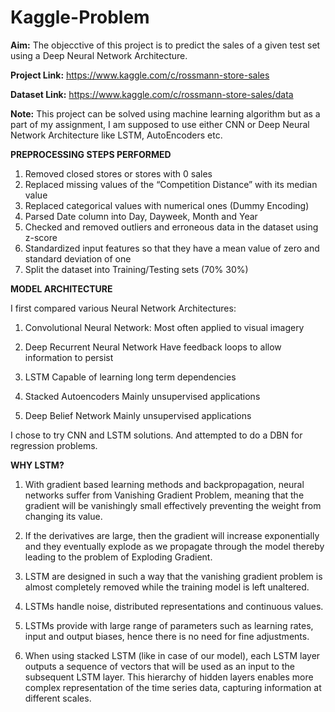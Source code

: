 # Kaggle-Problem

**Aim:** The objecctive of this project is to predict the sales of a given test set using a Deep Neural Network Architecture.


**Project Link:** https://www.kaggle.com/c/rossmann-store-sales


**Dataset Link:** https://www.kaggle.com/c/rossmann-store-sales/data

**Note:** This project can be solved using machine learning algorithm but as a part of my assignment, I am supposed to use either CNN or Deep Neural Network Architecture like LSTM, AutoEncoders etc.


**PREPROCESSING STEPS PERFORMED**
1. Removed closed stores or stores with 0 sales
2. Replaced missing values of the “Competition Distance” with its median value
3. Replaced categorical values with numerical ones (Dummy Encoding)
4. Parsed Date column into Day, Dayweek, Month and Year
5. Checked and removed outliers and erroneous data in the dataset using z-score
6. Standardized input features so that they have a mean value of zero and standard deviation of one
7. Split the dataset into Training/Testing sets (70%  30%)

**MODEL ARCHITECTURE**

I first compared various Neural Network Architectures:
1. Convolutional Neural Network:
Most often applied to visual imagery

2. Deep Recurrent Neural Network
Have feedback loops to allow information to persist

3. LSTM
Capable of learning long term dependencies

4. Stacked Autoencoders
Mainly unsupervised applications

5. Deep Belief Network
Mainly unsupervised applications


I chose to try CNN and LSTM solutions. And attempted to do a DBN for regression problems.


**WHY LSTM?**

1. With gradient based learning methods and backpropagation, neural networks suffer from Vanishing Gradient Problem, meaning that the gradient will be vanishingly small effectively preventing the weight from changing its value.

2. If the derivatives are large, then the gradient will increase exponentially and they eventually explode as we propagate through the model thereby leading to the problem of Exploding Gradient.

3. LSTM are designed in such a way that the vanishing gradient problem is almost completely removed while the training model is left unaltered.

4. LSTMs handle noise, distributed representations and continuous values.

5. LSTMs provide with large range of parameters such as learning rates, input and output biases, hence there is no need for fine adjustments.

6. When using stacked LSTM (like in case of our model), each LSTM layer outputs a sequence of vectors that will be used as an input to the subsequent LSTM layer. This hierarchy of hidden layers enables more complex representation of the time series data, capturing information at different scales.



